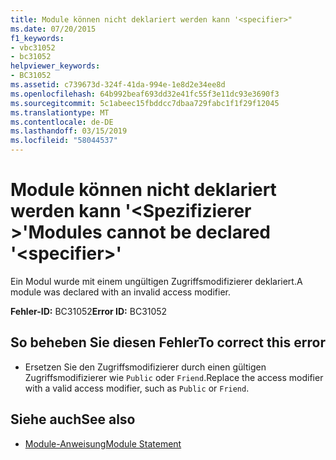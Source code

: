 ```yaml
---
title: Module können nicht deklariert werden kann '<specifier>"
ms.date: 07/20/2015
f1_keywords:
- vbc31052
- bc31052
helpviewer_keywords:
- BC31052
ms.assetid: c739673d-324f-41da-994e-1e8d2e34ee8d
ms.openlocfilehash: 64b992beaf693dd32e41fc55f3e11dc93e3690f3
ms.sourcegitcommit: 5c1abeec15fbddcc7dbaa729fabc1f1f29f12045
ms.translationtype: MT
ms.contentlocale: de-DE
ms.lasthandoff: 03/15/2019
ms.locfileid: "58044537"
---
```

# <a name="modules-cannot-be-declared-specifier"></a><span data-ttu-id="54f59-102">Module können nicht deklariert werden kann '\<Spezifizierer >'</span><span class="sxs-lookup"><span data-stu-id="54f59-102">Modules cannot be declared '\<specifier>'</span></span>
<span data-ttu-id="54f59-103">Ein Modul wurde mit einem ungültigen Zugriffsmodifizierer deklariert.</span><span class="sxs-lookup"><span data-stu-id="54f59-103">A module was declared with an invalid access modifier.</span></span>  
  
 <span data-ttu-id="54f59-104">**Fehler-ID:** BC31052</span><span class="sxs-lookup"><span data-stu-id="54f59-104">**Error ID:** BC31052</span></span>  
  
## <a name="to-correct-this-error"></a><span data-ttu-id="54f59-105">So beheben Sie diesen Fehler</span><span class="sxs-lookup"><span data-stu-id="54f59-105">To correct this error</span></span>  
  
-   <span data-ttu-id="54f59-106">Ersetzen Sie den Zugriffsmodifizierer durch einen gültigen Zugriffsmodifizierer wie `Public` oder `Friend`.</span><span class="sxs-lookup"><span data-stu-id="54f59-106">Replace the access modifier with a valid access modifier, such as `Public` or `Friend`.</span></span>  
  
## <a name="see-also"></a><span data-ttu-id="54f59-107">Siehe auch</span><span class="sxs-lookup"><span data-stu-id="54f59-107">See also</span></span>

- [<span data-ttu-id="54f59-108">Module-Anweisung</span><span class="sxs-lookup"><span data-stu-id="54f59-108">Module Statement</span></span>](../../visual-basic/language-reference/statements/module-statement.md)
